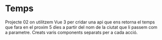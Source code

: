 # Temps
Projecte 02 on utilitzem Vue 3 per cridar una api que ens retorna el temps que fara en el proxim 5 dies a partir del nom de la ciutat que li passem com a parametre. Creats varis components separats per a cada acció.
